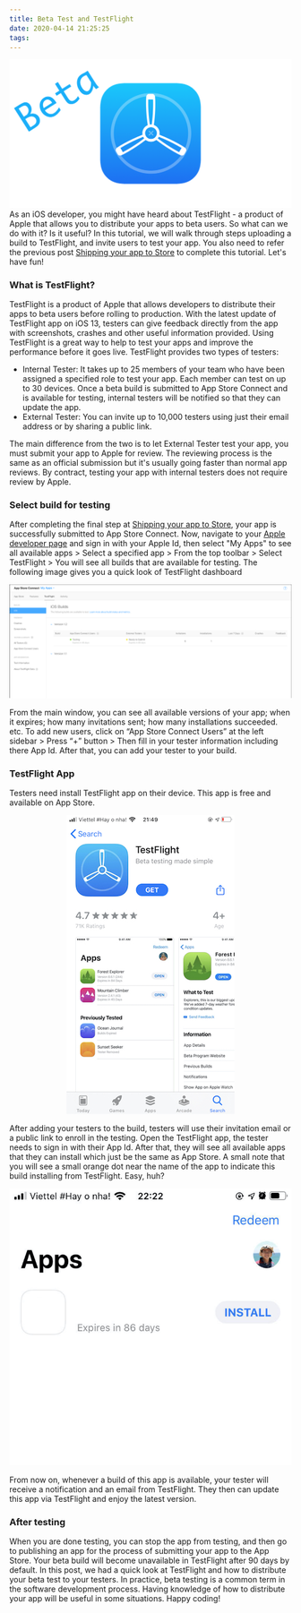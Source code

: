 ```yaml
---
title: Beta Test and TestFlight
date: 2020-04-14 21:25:25
tags:
---
```

![](/Post-Resources/TestFlight/Cover.png "TestFlight")
As an iOS developer, you might have heard about TestFlight - a product of Apple that allows you to distribute your apps to beta users. So what can we do with it? Is it useful? 
In this tutorial, we will walk through steps uploading a build to TestFlight, and invite users to test your app. 
You also need to refer the previous post [Shipping your app to Store](/2018/12/13/Shipping-your-iOS-app-to-Store/) to complete this tutorial.
Let's have fun!
<!-- more --> 
### What is TestFlight?
TestFlight is a product of Apple that allows developers to distribute their apps to beta users before rolling to production. With the latest update of TestFlight app on iOS 13, testers can give feedback directly from the app with screenshots, crashes and other useful information provided. Using TestFlight is a great way to help to test your apps and improve the performance before it goes live.
TestFlight provides two types of testers:
- Internal Tester: It takes up to 25 members of your team who have been assigned a specified role to test your app. Each member can test on up to 30 devices. Once a beta build is submitted to App Store Connect and is available for testing, internal testers will be notified so that they can update the app.
- External Tester: You can invite up to 10,000 testers using just their email address or by sharing a public link.

The main difference from the two is to let External Tester test your app, you must submit your app to Apple for review. The reviewing process is the same as an official submission but it's usually going faster than normal app reviews. By contract, testing your app with internal testers does not require review by Apple.

### Select build for testing
After completing the final step at [Shipping your app to Store](/2018/12/13/Shipping-your-iOS-app-to-Store/), your app is successfully submitted to App Store Connect. Now, navigate to your [Apple developer page](https://developer.apple.com) and sign in with your Apple Id, then select "My Apps" to see all available apps > Select a specified app > From the top toolbar > Select TestFlight > You will see all builds that are available for testing.
The following image gives you a quick look of TestFlight dashboard

![](/Post-Resources/TestFlight/TestFlight_Board.png "TestFlight_Board")

From the main window, you can see all available versions of your app; when it expires; how many invitations sent; how many installations succeeded. etc.
To add new users, click on “App Store Connect Users” at the left sidebar > Press “+” button > Then fill in your tester information including there App Id. After that, you can add your tester to your build.

### TestFlight App
Testers need install TestFlight app on their device. This app is free and available on App Store. 
<div style="text-align:center">
<img src="/Post-Resources/TestFlight/TestFlight.jpeg"/>
</div>

After adding your testers to the build, testers will use their invitation email or a public link to enroll in the testing.
Open the TestFlight app, the tester needs to sign in with their App Id. After that, they will see all available apps that they can install which just be the same as App Store. A small note that you will see a small orange dot near the name of the app to indicate this build installing from TestFlight. Easy, huh?
<div style="text-align:center">
<img src="/Post-Resources/TestFlight/TestFlightApp.jpeg"/>
</div>

From now on, whenever a build of this app is available, your tester will receive a notification and an email from TestFlight. They then can update this app via TestFlight and enjoy the latest version.

### After testing
When you are done testing, you can stop the app from testing, and then go to publishing an app for the process of submitting your app to the App Store. Your beta build will become unavailable in TestFlight after 90 days by default.
In this post, we had a quick look at TestFlight and how to distribute your beta test to your testers. In practice, beta testing is a common term in the software development process. Having knowledge of how to distribute your app will be useful in some situations.
Happy coding!